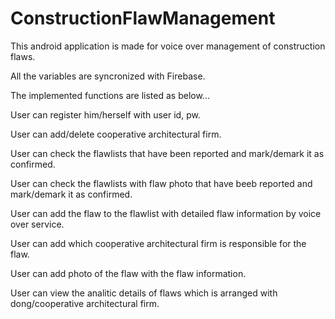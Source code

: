 # ConstructionFlawManagement

This android application is made for voice over management of construction flaws.

All the variables are syncronized with Firebase.

The implemented functions are listed as below...

User can register him/herself with user id, pw.

User can add/delete cooperative architectural firm.

User can check the flawlists that have been reported and mark/demark it as confirmed.

User can check the flawlists with flaw photo that have beeb reported and mark/demark it as confirmed.

User can add the flaw to the flawlist with detailed flaw information by voice over service.

User can add which cooperative architectural firm is responsible for the flaw.

User can add photo of the flaw with the flaw information.

User can view the analitic details of flaws which is arranged with dong/cooperative architectural firm.

